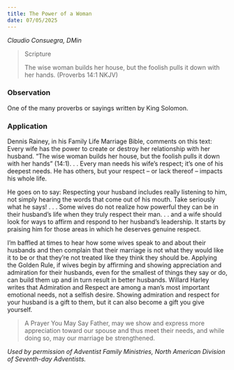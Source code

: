 ```yaml
---
title: The Power of a Woman
date: 07/05/2025
---
```


_Claudio Consuegra, DMin_

> <p>Scripture</p>
> The wise woman builds her house, but the foolish pulls it down with her hands. (Proverbs 14:1 NKJV)

### Observation

One of the many proverbs or sayings written by King Solomon.

### Application

Dennis Rainey, in his Family Life Marriage Bible, comments on this text: Every wife has the power to create or destroy her relationship with her husband. “The wise woman builds her house, but the foolish pulls it down with her hands” (14:1). . . Every man needs his wife’s respect; it’s one of his deepest needs. He has others, but your respect – or lack thereof – impacts his whole life.

He goes on to say: Respecting your husband includes really listening to him, not simply hearing the words that come out of his mouth. Take seriously what he says! . . . Some wives do not realize how powerful they can be in their husband’s life when they truly respect their man. . . and a wife should look for ways to affirm and respond to her husband’s leadership. It starts by praising him for those areas in which he deserves genuine respect.

I’m baffled at times to hear how some wives speak to and about their husbands and then complain that their marriage is not what they would like it to be or that they’re not treated like they think they should be. Applying the Golden Rule, if wives begin by affirming and showing appreciation and admiration for their husbands, even for the smallest of things they say or do, can build them up and in turn result in better husbands. Willard Harley writes that Admiration and Respect are among a man’s most important emotional needs, not a selfish desire. Showing admiration and respect for your husband is a gift to them, but it can also become a gift you give yourself.

> <callout>A Prayer You May Say</callout>
> Father, may we show and express more appreciation toward our spouse and thus meet their needs, and while doing so, may our marriage be strengthened.

_Used by permission of Adventist Family Ministries, North American Division of Seventh-day Adventists._